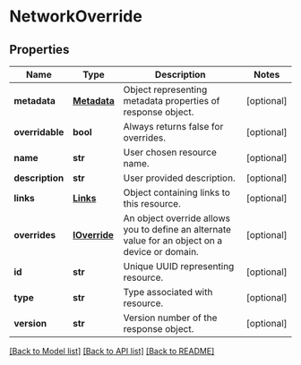 # NetworkOverride

## Properties
Name | Type | Description | Notes
------------ | ------------- | ------------- | -------------
**metadata** | [**Metadata**](Metadata.md) | Object representing metadata properties of response object. | [optional] 
**overridable** | **bool** | Always returns false for overrides. | [optional] 
**name** | **str** | User chosen resource name. | [optional] 
**description** | **str** | User provided description. | [optional] 
**links** | [**Links**](Links.md) | Object containing links to this resource. | [optional] 
**overrides** | [**IOverride**](IOverride.md) | An object override allows you to define an alternate value for an object on a device or domain. | [optional] 
**id** | **str** | Unique UUID representing resource. | [optional] 
**type** | **str** | Type associated with resource. | [optional] 
**version** | **str** | Version number of the response object. | [optional] 

[[Back to Model list]](../README.md#documentation-for-models) [[Back to API list]](../README.md#documentation-for-api-endpoints) [[Back to README]](../README.md)


